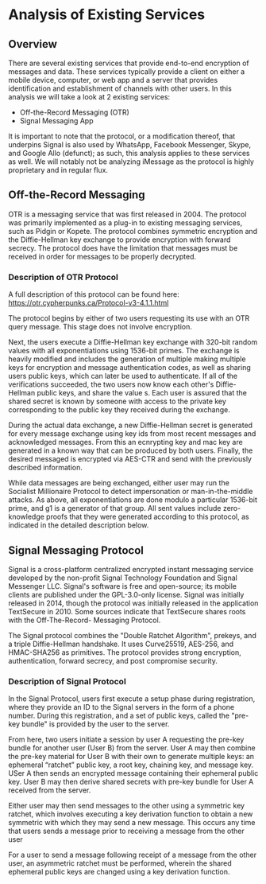 # Analysis of Existing Services

## Overview

There are several existing services that provide end-to-end encryption of messages and data. These services typically provide a client on either a mobile device, computer, or web app and a server that provides identification and establishment of channels with other users. In this analysis we will take a look at 2 existing services:

* Off-the-Record Messaging (OTR)
* Signal Messaging App

It is important to note that the protocol, or a modification thereof, that underpins Signal is also used by WhatsApp, Facebook Messenger, Skype, and Google Allo (defunct); as such, this analysis applies to these services as well. We will notably not be analyzing iMessage as the protocol is highly proprietary and in regular flux.

## Off-the-Record Messaging

OTR is a messaging service that was first released in 2004. The protocol was primarily implemented as a plug-in to existing messaging services, such as Pidgin or Kopete. The protocol combines symmetric encryption and the Diffie-Hellman key exchange to provide encryption with forward secrecy. The protocol does have the limitation that messages must be received in order for messages to be properly decrypted.

### Description of OTR Protocol

A full description of this protocol can be found here: https://otr.cypherpunks.ca/Protocol-v3-4.1.1.html

The protocol begins by either of two users requesting its use with an OTR query message. This stage does not involve encryption.

Next, the users execute a Diffie-Hellman key exchange with 320-bit random values with all exponentiations using 1536-bit primes. The exchange is heavily modified and includes the generation of multiple making multiple keys for encryption and message authentication codes, as well as sharing users public keys, which can later be used to authenticate. If all of the verifications succeeded, the two users now know each other's Diffie-Hellman public keys, and share the value s. Each user is assured that the shared secret is known by someone with access to the private key corresponding to the public key they received during the exchange.

During the actual data exchange, a new Diffie-Hellman secret is generated for every message exchange using key ids from most recent messages and acknowledged messages. From this an ecnrypting key and mac key are generated in a known way that can be produced by both users. Finally, the desired messaged is encrypted via AES-CTR and send with the previously described information.

While data messages are being exchanged, either user may run the Socialist Millionaire Protocol to detect impersonation or man-in-the-middle attacks. As above, all exponentiations are done modulo a particular 1536-bit prime, and g1 is a generator of that group. All sent values include zero-knowledge proofs that they were generated according to this protocol, as indicated in the detailed description below.

## Signal Messaging Protocol

Signal is a cross-platform centralized encrypted instant messaging service developed by the non-profit Signal Technology Foundation and Signal Messenger LLC. Signal's software is free and open-source; its mobile clients are published under the GPL-3.0-only license. Signal was initially released in 2014, though the protocol was initially released in the application TextSecure in 2010. Some sources indicate that TextSecure shares roots with the Off-The-Record- Messaging Protocol.

The Signal protocol combines the "Double Ratchet Algorithm", prekeys, and a triple Diffie-Hellman handshake. It uses Curve25519, AES-256, and HMAC-SHA256 as primitives. The protocol provides strong encryption, authentication, forward secrecy, and post compromise security.

### Description of Signal Protocol

In the Signal Protocol, users first execute a setup phase during registration, where they provide an ID to the Signal servers in the form of a phone number. During this registration, and a set of public keys, called the "pre-key bundle" is provided by the user to the server. 

From here, two users initiate a session by user A requesting the pre-key bundle for another  user (User B) from the server. User A may then combine the pre-key material for User B with their own to generate multiple keys: an ephemeral “ratchet” public key, a root key, chaining key, and message key. USer A then sends an encrypted message containing their ephemeral public key. User B may then derive shared secrets with pre-key bundle for User A received from the server.

Either user may then send messages to the other using a symmetric key ratchet, which involves executing a key derivation function to obtain a new symmetric with which they may send a new message. This occurs any time that users sends a message prior to receiving a message from the other user

For a user to send a message following receipt of a message from the other user, an  asymmetric ratchet must be performed, wherein the shared ephemeral public keys are changed using a key derivation function.

